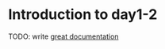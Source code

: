 # Introduction to day1-2

TODO: write [great documentation](http://jacobian.org/writing/what-to-write/)
